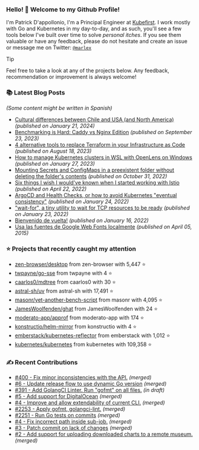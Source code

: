 ### Hello! 👋 Welcome to my Github Profile!

I'm Patrick D'appollonio, I'm a Principal Engineer at [Kubefirst](https://kubefirst.io). I work mostly with Go and Kubernetes in my day-to-day, and as such, you'll see a few tools below I've built over time to solve *personal itches*. If you see them valuable or have any feedback, please do not hesitate and create an issue or message me on Twitter: [`@marlex`](https://twitter.com/marlex)

> [!TIP]
> Feel free to take a look at any of the projects below. Any feedback, recommendation or improvement is always welcome!

### 📚 Latest Blog Posts

*(Some content might be written in Spanish)*


* [Cultural differences between Chile and USA (and North America)](https://www.patrickdap.com/post/cultural-differences-chile-usa/) *(published on January 21, 2024)*
* [Benchmarking is Hard: Caddy vs Nginx Edition](https://www.patrickdap.com/post/benchmarking-is-hard/) *(published on September 23, 2023)*
* [4 alternative tools to replace Terraform in your Infrastructure as Code](https://www.patrickdap.com/post/ideas-replace-terraform/) *(published on August 18, 2023)*
* [How to manage Kubernetes clusters in WSL with OpenLens on Windows](https://www.patrickdap.com/post/openlens-wsl/) *(published on January 27, 2023)*
* [Mounting Secrets and ConfigMaps in a preexistent folder without deleting the folder's contents](https://www.patrickdap.com/post/mounting-secrets-configmaps-without-deleting/) *(published on October 31, 2022)*
* [Six things I wish I would've known when I started working with Istio](https://www.patrickdap.com/post/things-to-know-istio/) *(published on April 22, 2022)*
* [ArgoCD and Health Checks, or how to avoid Kubernetes "eventual consistency"](https://www.patrickdap.com/post/argocd-health-checks/) *(published on January 24, 2022)*
* ["wait-for", a tiny utility to wait for TCP resources to be ready](https://www.patrickdap.com/post/wait-for/) *(published on January 23, 2022)*
* [Bienvenido de vuelta!](https://www.patrickdap.com/post/bienvenido-de-vuelta/) *(published on January 16, 2022)*
* [Usa las fuentes de Google Web Fonts localmente](https://www.patrickdap.com/post/google-fonts-local/) *(published on April 05, 2015)*

### ⭐ Projects that recently caught my attention


* [zen-browser/desktop](https://github.com/zen-browser/desktop) from zen-browser with 5,447 ⭐️
* [twpayne/go-sse](https://github.com/twpayne/go-sse) from twpayne with 4 ⭐️
* [caarlos0/mdtree](https://github.com/caarlos0/mdtree) from caarlos0 with 30 ⭐️
* [astral-sh/uv](https://github.com/astral-sh/uv) from astral-sh with 17,491 ⭐️
* [masonr/yet-another-bench-script](https://github.com/masonr/yet-another-bench-script) from masonr with 4,095 ⭐️
* [JamesWoolfenden/ghat](https://github.com/JamesWoolfenden/ghat) from JamesWoolfenden with 24 ⭐️
* [moderato-app/approf](https://github.com/moderato-app/approf) from moderato-app with 174 ⭐️
* [konstructio/helm-mirror](https://github.com/konstructio/helm-mirror) from konstructio with 4 ⭐️
* [emberstack/kubernetes-reflector](https://github.com/emberstack/kubernetes-reflector) from emberstack with 1,012 ⭐️
* [kubernetes/kubernetes](https://github.com/kubernetes/kubernetes) from kubernetes with 109,358 ⭐️

### ✍️ Recent Contributions


* [#400 - Fix minor inconsistencies with the API.](https://github.com/konstructio/kubefirst-api/pull/400) *(merged)*
* [#6 - Update release flow to use dynamic Go version](https://github.com/konstructio/dropkick/pull/6) *(merged)*
* [#391 - Add GolangCI Linter. Run "gofmt" on all files.](https://github.com/konstructio/kubefirst-api/pull/391) *(in draft)*
* [#5 - Add support for DigitalOcean](https://github.com/konstructio/dropkick/pull/5) *(merged)*
* [#4 - Improve and allow extendability of current CLI.](https://github.com/konstructio/dropkick/pull/4) *(merged)*
* [#2253 - Apply gofmt, golangci-lint.](https://github.com/konstructio/kubefirst/pull/2253) *(merged)*
* [#2251 - Run Go tests on commits](https://github.com/konstructio/kubefirst/pull/2251) *(merged)*
* [#4 - Fix incorrect path inside sub-job.](https://github.com/konstructio/charts-mirror/pull/4) *(merged)*
* [#3 - Patch commit on lack of changes](https://github.com/konstructio/charts-mirror/pull/3) *(merged)*
* [#2 - Add support for uploading downloaded charts to a remote museum.](https://github.com/konstructio/charts-mirror/pull/2) *(merged)*
